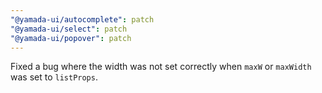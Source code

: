 ```yaml
---
"@yamada-ui/autocomplete": patch
"@yamada-ui/select": patch
"@yamada-ui/popover": patch
---
```


Fixed a bug where the width was not set correctly when `maxW` or `maxWidth` was set to `listProps`.
